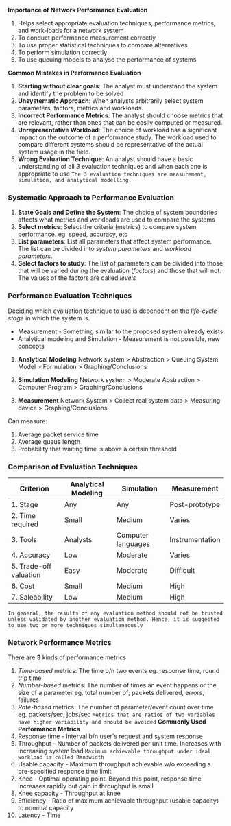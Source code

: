 **Importance of Network Performance Evaluation**
1. Helps select appropriate evaluation techniques, performance metrics, and work-loads for a network system
2. To conduct performance measurement correctly
3. To use proper statistical techniques to compare alternatives
4. To perform simulation correctly
5. To use queuing models to analyse the performance of systems

**Common Mistakes in Performance Evaluation**
1. **Starting without clear goals**: The analyst must understand the system and identify the problem to be solved
2. **Unsystematic Approach**: When analysts arbitrarily select system parameters, factors, metrics and workloads.
3. **Incorrect Performance Metrics**: The analyst should choose metrics that are relevant, rather than ones that can be easily computed or measured.
4. **Unrepresentative Workload**: The choice of workload has a significant impact on the outcome of a performance study. The workload used to compare different systems should be representative of the actual system usage in the field.
5. **Wrong Evaluation Technique**: An analyst should have a basic understanding of all *3*  evaluation techniques and when each one is appropriate to use
`The 3 evaluation techniques are measurement, simulation, and analytical modelling.`

### Systematic Approach to Performance Evaluation
1. **State Goals and Define the System**: The choice of system boundaries affects what metrics and workloads are used to compare the systems
2. **Select metrics**: Select the criteria (metrics) to compare system performance. eg. speed, accuracy, etc
3. **List parameters**: List all parameters that affect system performance. The list can be divided into *system parameters*  and *workload parameters*.
4. **Select factors to study**: The list of parameters can be divided into those that will be varied during the evaluation (*factors*) and those that will not. The values of the factors are called *levels*
### Performance Evaluation Techniques
Deciding which evaluation technique to use is dependent on the *life-cycle stage*  in which the system is.
- Measurement - Something similar to the proposed system already exists
- Analytical modeling and Simulation - Measurement is not possible, new concepts
1. **Analytical Modeling**
Network system > Abstraction > Queuing System Model > Formulation > Graphing/Conclusions

2. **Simulation Modeling**
Network system > Moderate Abstraction > Computer Program > Graphing/Conclusions

3. **Measurement**
Network System > Collect real system data > Measuring device > Graphing/Conclusions

Can measure:
1. Average packet service time
2. Average queue length
3. Probability that waiting time is above a certain threshold

### Comparison of Evaluation Techniques

| **Criterion** | **Analytical Modeling** | **Simulation** | **Measurement** |
| ---- | ---- | ---- | ---- |
| 1. Stage | Any | Any | Post-prototype |
| 2. Time required | Small | Medium | Varies |
| 3. Tools | Analysts | Computer languages | Instrumentation |
| 4. Accuracy | Low | Moderate | Varies |
| 5. Trade-off valuation | Easy | Moderate | Difficult |
|  6. Cost | Small | Medium | High |
| 7. Saleability | Low | Medium | High |
`In general, the results of any evaluation method should not be trusted unless validated by another evaluation method. Hence, it is suggested to use two or more techniques simultaneously`

### Network Performance Metrics
There are **3** kinds of performance metrics
1. *Time-based* metrics: The time b/n two events eg. response time, round trip time
2. *Number-based* metrics: The number of times an event happens or the size of a parameter eg. total number of; packets delivered, errors, failures
3. *Rate-based* metrics: The number of parameter/event count over time eg. packets/sec, jobs/sec
`Metrics that are ratios of two variables have higher variability and should be avoided`
**Commonly Used Performance Metrics**
1. Response time - Interval b/n user's request and system response
2. Throughput - Number of packets delivered per unit time. Increases with increasing system load
`Maximum achievable throughput under ideal workload is called Bandwidth`
3. Usable capacity - Maximum throughput achievable w/o exceeding a pre-specified response time limit
4. Knee - Optimal operating point. Beyond this point, response time increases rapidly but gain in throughput is small
5. Knee capacity - Throughput at knee
6. Efficiency - Ratio of maximum achievable throughput (usable capacity) to nominal capacity
7. Latency - Time 